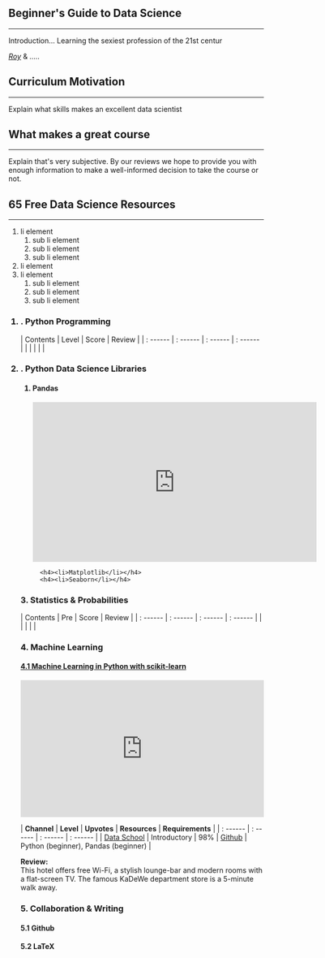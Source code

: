 ## Beginner's Guide to Data Science
--- 

Introduction...
Learning the sexiest profession of the 21st centur

*[Roy]()* & *.....*

## Curriculum Motivation
---
Explain what skills makes an excellent data scientist

## What makes a great course
---
Explain that's very subjective. By our reviews we hope to provide you with enough information to make a well-informed decision to take the course or not.

## 65 Free Data Science Resources
--- 

<ol>
  <li>li element
    <ol>
      <li>sub li element</li>
      <li>sub li element</li>
      <li>sub li element</li>
    </ol>
  </li>
  <li>li element</li>
  <li>li element
    <ol>
      <li>sub li element</li>
      <li>sub li element</li>
      <li>sub li element</li>
    </ol>
  </li>
</ol>

<ol> 
  <h3><li>. Python Programming</h3>

| Contents | Level | Score | Review |
| : ------ | : ------ | : ------ | : ------ | 
| | | | |
</li>

<h3><li>. Python Data Science Libraries</li></h3>
  <ol>
      <h4><li>Pandas</li></h4>



<iframe width="560" height="315" src="https://www.youtube-nocookie.com/embed/3ZWuPVWq7p4?rel=0" frameborder="0" gesture="media" allow="encrypted-media" allowfullscreen></iframe>

      <h4><li>Matplotlib</li></h4>
      <h4><li>Seaborn</li></h4>
  </ol>

### 3. Statistics & Probabilities

| Contents | Pre | Score | Review |
| : ------ | : ------ | : ------ | : ------ | 
| | | | |

### 4. Machine Learning

#### <a href="https://www.youtube.com/playlist?list=PL5-da3qGB5ICeMbQuqbbCOQWcS6OYBr5A" target="_blank">4.1 Machine Learning in Python with scikit-learn</a>
<style>.embed-container { position: relative; padding-bottom: 56.25%; height: 0; overflow: hidden; max-width: 100%; } .embed-container iframe, .embed-container object, .embed-container embed { position: absolute; top: 0; left: 0; width: 100%; height: 100%; }</style><div class='embed-container'><iframe src="https://www.youtube.com/embed/elojMnjn4kk?rel=0" frameborder="0" gesture="media" allow="encrypted-media" allowfullscreen></iframe></div>

| **Channel** | **Level** | **Upvotes** | **Resources** | **Requirements** | 
| : ------ | : ------ | : ------ | : ------ | 
| <a href="https://www.youtube.com/user/dataschool" target="_blank">Data School</a> | Introductory | 98% | <a href="https://github.com/justmarkham/scikit-learn-videos" target="_blank">Github</a>  | Python (beginner), Pandas (beginner) | 
<br/>


**Review:** <br>
This hotel offers free Wi-Fi, a stylish lounge-bar and modern rooms with a flat-screen TV. The famous KaDeWe department store is a 5-minute walk away.


### 5. Collaboration & Writing
#### 5.1 Github
#### 5.2 LaTeX

</ol>


